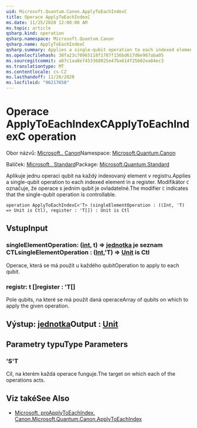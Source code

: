 ```yaml
---
uid: Microsoft.Quantum.Canon.ApplyToEachIndexC
title: Operace ApplyToEachIndexC
ms.date: 11/25/2020 12:00:00 AM
ms.topic: article
qsharp.kind: operation
qsharp.namespace: Microsoft.Quantum.Canon
qsharp.name: ApplyToEachIndexC
qsharp.summary: Applies a single-qubit operation to each indexed element in a register. The modifier `C` indicates that the single-qubit operation is controllable.
ms.openlocfilehash: 38fa23c70965118f1787f156bd617d6e967aba05
ms.sourcegitcommit: a87c1aa8e7453360025e47ba614f25b02ea84ec3
ms.translationtype: MT
ms.contentlocale: cs-CZ
ms.lasthandoff: 11/26/2020
ms.locfileid: "96217658"
---
```

# <a name="applytoeachindexc-operation"></a><span data-ttu-id="0ef3e-102">Operace ApplyToEachIndexC</span><span class="sxs-lookup"><span data-stu-id="0ef3e-102">ApplyToEachIndexC operation</span></span>

<span data-ttu-id="0ef3e-103">Obor názvů: [Microsoft.. Canon](xref:Microsoft.Quantum.Canon)</span><span class="sxs-lookup"><span data-stu-id="0ef3e-103">Namespace: [Microsoft.Quantum.Canon](xref:Microsoft.Quantum.Canon)</span></span>

<span data-ttu-id="0ef3e-104">Balíček: [Microsoft.. Standard](https://nuget.org/packages/Microsoft.Quantum.Standard)</span><span class="sxs-lookup"><span data-stu-id="0ef3e-104">Package: [Microsoft.Quantum.Standard](https://nuget.org/packages/Microsoft.Quantum.Standard)</span></span>


<span data-ttu-id="0ef3e-105">Aplikuje jednu operaci qubit na každý indexovaný element v registru.</span><span class="sxs-lookup"><span data-stu-id="0ef3e-105">Applies a single-qubit operation to each indexed element in a register.</span></span>
<span data-ttu-id="0ef3e-106">Modifikátor `C` označuje, že operace s jedním qubit je ovladatelné.</span><span class="sxs-lookup"><span data-stu-id="0ef3e-106">The modifier `C` indicates that the single-qubit operation is controllable.</span></span>

```qsharp
operation ApplyToEachIndexC<'T> (singleElementOperation : ((Int, 'T) => Unit is Ctl), register : 'T[]) : Unit is Ctl
```


## <a name="input"></a><span data-ttu-id="0ef3e-107">Vstup</span><span class="sxs-lookup"><span data-stu-id="0ef3e-107">Input</span></span>

### <a name="singleelementoperation--intt--unit--is-ctl"></a><span data-ttu-id="0ef3e-108">singleElementOperation: ([int](xref:microsoft.quantum.lang-ref.int), t) => [jednotka](xref:microsoft.quantum.lang-ref.unit)  je seznam CTL</span><span class="sxs-lookup"><span data-stu-id="0ef3e-108">singleElementOperation : ([Int](xref:microsoft.quantum.lang-ref.int),'T) => [Unit](xref:microsoft.quantum.lang-ref.unit)  is Ctl</span></span>

<span data-ttu-id="0ef3e-109">Operace, která se má použít u každého qubit</span><span class="sxs-lookup"><span data-stu-id="0ef3e-109">Operation to apply to each qubit.</span></span>


### <a name="register--t"></a><span data-ttu-id="0ef3e-110">registr: t []</span><span class="sxs-lookup"><span data-stu-id="0ef3e-110">register : 'T[]</span></span>

<span data-ttu-id="0ef3e-111">Pole qubits, na které se má použít daná operace</span><span class="sxs-lookup"><span data-stu-id="0ef3e-111">Array of qubits on which to apply the given operation.</span></span>



## <a name="output--unit"></a><span data-ttu-id="0ef3e-112">Výstup: [jednotka](xref:microsoft.quantum.lang-ref.unit)</span><span class="sxs-lookup"><span data-stu-id="0ef3e-112">Output : [Unit](xref:microsoft.quantum.lang-ref.unit)</span></span>



## <a name="type-parameters"></a><span data-ttu-id="0ef3e-113">Parametry typu</span><span class="sxs-lookup"><span data-stu-id="0ef3e-113">Type Parameters</span></span>

### <a name="t"></a><span data-ttu-id="0ef3e-114">'S</span><span class="sxs-lookup"><span data-stu-id="0ef3e-114">'T</span></span>

<span data-ttu-id="0ef3e-115">Cíl, na kterém každá operace funguje.</span><span class="sxs-lookup"><span data-stu-id="0ef3e-115">The target on which each of the operations acts.</span></span>

## <a name="see-also"></a><span data-ttu-id="0ef3e-116">Viz také</span><span class="sxs-lookup"><span data-stu-id="0ef3e-116">See Also</span></span>

- [<span data-ttu-id="0ef3e-117">Microsoft. proApplyToEachIndex. Canon.</span><span class="sxs-lookup"><span data-stu-id="0ef3e-117">Microsoft.Quantum.Canon.ApplyToEachIndex</span></span>](xref:Microsoft.Quantum.Canon.ApplyToEachIndex)